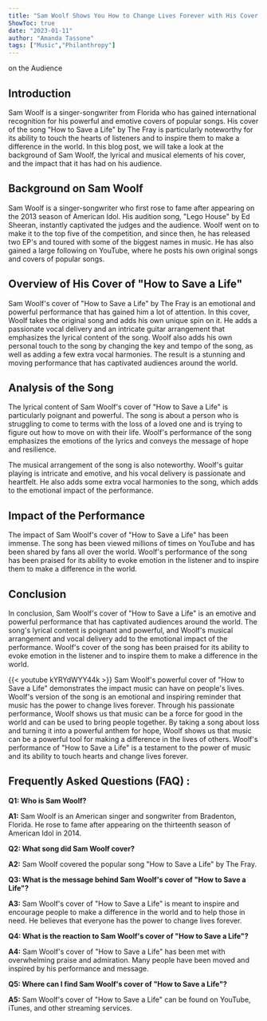```yaml
---
title: "Sam Woolf Shows You How to Change Lives Forever with His Cover of 'How to Save a Life'!"
ShowToc: true 
date: "2023-01-11"
author: "Amanda Tassone" 
tags: ["Music","Philanthropy"]
---
```

on the Audience

## Introduction 

Sam Woolf is a singer-songwriter from Florida who has gained international recognition for his powerful and emotive covers of popular songs. His cover of the song "How to Save a Life" by The Fray is particularly noteworthy for its ability to touch the hearts of listeners and to inspire them to make a difference in the world. In this blog post, we will take a look at the background of Sam Woolf, the lyrical and musical elements of his cover, and the impact that it has had on his audience. 

## Background on Sam Woolf

Sam Woolf is a singer-songwriter who first rose to fame after appearing on the 2013 season of American Idol. His audition song, "Lego House" by Ed Sheeran, instantly captivated the judges and the audience. Woolf went on to make it to the top five of the competition, and since then, he has released two EP's and toured with some of the biggest names in music. He has also gained a large following on YouTube, where he posts his own original songs and covers of popular songs. 

## Overview of His Cover of "How to Save a Life"

Sam Woolf's cover of "How to Save a Life" by The Fray is an emotional and powerful performance that has gained him a lot of attention. In this cover, Woolf takes the original song and adds his own unique spin on it. He adds a passionate vocal delivery and an intricate guitar arrangement that emphasizes the lyrical content of the song. Woolf also adds his own personal touch to the song by changing the key and tempo of the song, as well as adding a few extra vocal harmonies. The result is a stunning and moving performance that has captivated audiences around the world.

## Analysis of the Song

The lyrical content of Sam Woolf's cover of "How to Save a Life" is particularly poignant and powerful. The song is about a person who is struggling to come to terms with the loss of a loved one and is trying to figure out how to move on with their life. Woolf's performance of the song emphasizes the emotions of the lyrics and conveys the message of hope and resilience. 

The musical arrangement of the song is also noteworthy. Woolf's guitar playing is intricate and emotive, and his vocal delivery is passionate and heartfelt. He also adds some extra vocal harmonies to the song, which adds to the emotional impact of the performance. 

## Impact of the Performance 

The impact of Sam Woolf's cover of "How to Save a Life" has been immense. The song has been viewed millions of times on YouTube and has been shared by fans all over the world. Woolf's performance of the song has been praised for its ability to evoke emotion in the listener and to inspire them to make a difference in the world. 

## Conclusion

In conclusion, Sam Woolf's cover of "How to Save a Life" is an emotive and powerful performance that has captivated audiences around the world. The song's lyrical content is poignant and powerful, and Woolf's musical arrangement and vocal delivery add to the emotional impact of the performance. Woolf's cover of the song has been praised for its ability to evoke emotion in the listener and to inspire them to make a difference in the world.

{{< youtube kYRYdWYY44k >}} 
Sam Woolf's powerful cover of "How to Save a Life" demonstrates the impact music can have on people's lives. Woolf's version of the song is an emotional and inspiring reminder that music has the power to change lives forever. Through his passionate performance, Woolf shows us that music can be a force for good in the world and can be used to bring people together. By taking a song about loss and turning it into a powerful anthem for hope, Woolf shows us that music can be a powerful tool for making a difference in the lives of others. Woolf's performance of "How to Save a Life" is a testament to the power of music and its ability to touch hearts and change lives forever.

## Frequently Asked Questions (FAQ) :
**Q1: Who is Sam Woolf?**

**A1:** Sam Woolf is an American singer and songwriter from Bradenton, Florida. He rose to fame after appearing on the thirteenth season of American Idol in 2014.

**Q2: What song did Sam Woolf cover?**

**A2:** Sam Woolf covered the popular song "How to Save a Life" by The Fray.

**Q3: What is the message behind Sam Woolf's cover of "How to Save a Life"?**

**A3:** Sam Woolf's cover of "How to Save a Life" is meant to inspire and encourage people to make a difference in the world and to help those in need. He believes that everyone has the power to change lives forever.

**Q4: What is the reaction to Sam Woolf's cover of "How to Save a Life"?**

**A4:** Sam Woolf's cover of "How to Save a Life" has been met with overwhelming praise and admiration. Many people have been moved and inspired by his performance and message.

**Q5: Where can I find Sam Woolf's cover of "How to Save a Life"?**

**A5:** Sam Woolf's cover of "How to Save a Life" can be found on YouTube, iTunes, and other streaming services.





